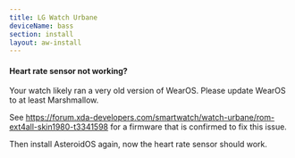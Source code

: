 ```yaml
---
title: LG Watch Urbane
deviceName: bass
section: install
layout: aw-install
---
```


<div class="callout callout-info">
    <h4>Heart rate sensor not working?</h4>
    <p>Your watch likely ran a very old version of WearOS. Please update WearOS to at least Marshmallow.</p>
    <p>See <a href="https://forum.xda-developers.com/smartwatch/watch-urbane/rom-ext4all-skin1980-t3341598">https://forum.xda-developers.com/smartwatch/watch-urbane/rom-ext4all-skin1980-t3341598</a> for a firmware that is confirmed to fix this issue.</p>
    <p>Then install AsteroidOS again, now the heart rate sensor should work.</p>
</div>
